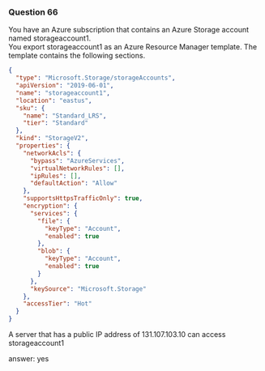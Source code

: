 ### Question 66

You have an Azure subscription that contains an Azure Storage account named storageaccount1.  
You export storageaccount1 as an Azure Resource Manager template. The template contains the following sections.

```json
{
  "type": "Microsoft.Storage/storageAccounts",
  "apiVersion": "2019-06-01",
  "name": "storageaccount1",
  "location": "eastus",
  "sku": {
    "name": "Standard_LRS",
    "tier": "Standard"
  },
  "kind": "StorageV2",
  "properties": {
    "networkAcls": {
      "bypass": "AzureServices",
      "virtualNetworkRules": [],
      "ipRules": [],
      "defaultAction": "Allow"
    },
    "supportsHttpsTrafficOnly": true,
    "encryption": {
      "services": {
        "file": {
          "keyType": "Account",
          "enabled": true
        },
        "blob": {
          "keyType": "Account",
          "enabled": true
        }
      },
      "keySource": "Microsoft.Storage"
    },
    "accessTier": "Hot"
  }
}
```


A server that has a public IP address of 131.107.103.10 can access storageaccount1

answer: yes

